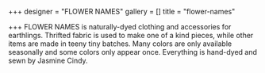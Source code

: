 +++
designer = "FLOWER NAMES"
gallery = []
title = "flower-names"

+++
FLOWER NAMES is naturally-dyed clothing and accessories for earthlings. Thrifted fabric is used to make one of a kind pieces, while other items are made in teeny tiny batches. Many colors are only available seasonally and some colors only appear once. Everything is hand-dyed and sewn by Jasmine Cindy.